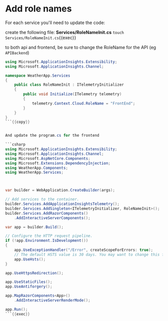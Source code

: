 # Add role names

For each service you'll need to update the code:


create the following file: **Services/RoleNameInit.cs**
`touch Services/RoleNameInit.cs`{{exec}}

to both api and frontend, be sure to change the RoleName for the API (eg `APIBackend`)


```csharp
using Microsoft.ApplicationInsights.Extensibility;
using Microsoft.ApplicationInsights.Channel;

namespace WeatherApp.Services
{
    public class RoleNameInit : ITelemetryInitializer
    {
        public void Initialize(ITelemetry telemetry)
        {
            telemetry.Context.Cloud.RoleName = "FrontEnd";
        }
    }
}
```{{copy}}


And update the program.cs for the frontend

```csharp
using Microsoft.ApplicationInsights.Extensibility;
using Microsoft.ApplicationInsights.Channel;
using Microsoft.AspNetCore.Components;
using Microsoft.Extensions.DependencyInjection;
using WeatherApp.Components;
using WeatherApp.Services;



var builder = WebApplication.CreateBuilder(args);

// Add services to the container.
builder.Services.AddApplicationInsightsTelemetry();
builder.Services.AddSingleton<ITelemetryInitializer, RoleNameInit>();
builder.Services.AddRazorComponents()
    .AddInteractiveServerComponents();

var app = builder.Build();

// Configure the HTTP request pipeline.
if (!app.Environment.IsDevelopment())
{
    app.UseExceptionHandler("/Error", createScopeForErrors: true);
    // The default HSTS value is 30 days. You may want to change this for production scenarios, see https://aka.ms/aspnetcore-hsts.
    app.UseHsts();
}

app.UseHttpsRedirection();

app.UseStaticFiles();
app.UseAntiforgery();

app.MapRazorComponents<App>()
    .AddInteractiveServerRenderMode();

app.Run();
```{{exec}}
